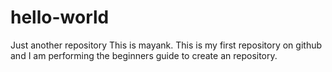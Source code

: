 # hello-world
Just another repository
This is mayank. This is my first repository on github and I am performing the beginners guide to create an repository.
